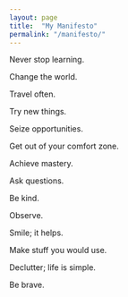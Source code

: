 ```yaml
---
layout: page
title:  "My Manifesto"
permalink: "/manifesto/"
---
```


Never stop learning.

Change the world.

Travel often.

Try new things.

Seize opportunities.

Get out of your comfort zone.

Achieve mastery.

Ask questions.

Be kind.

Observe.

Smile; it helps.

Make stuff you would use.

Declutter; life is simple.

Be brave.

